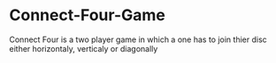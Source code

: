 # Connect-Four-Game
Connect Four is a two player game in which a one has to join thier disc either horizontaly, verticaly or diagonally 
